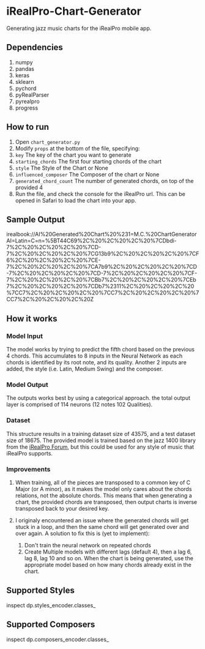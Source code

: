 # iRealPro-Chart-Generator
Generating jazz music charts for the iRealPro mobile app.

## Dependencies
1. numpy
2. pandas
3. keras
4. sklearn
5. pychord
6. pyRealParser
7. pyrealpro
8. progress

## How to run
1. Open `chart_generator.py` 
2. Modify `props` at the bottom of the file, specifying:
  1. `key` The key of the chart you want to generate
  2. `starting_chords` The first four starting chords of the chart
  3. `style` The Style of the Chart or None
  4. `influenced_composer` The Composer of the chart or None
  5. `generated_chord_count` The number of generated chords, on top of the provided 4
3. Run the file, and check the console for the iRealPro url. This can be opened in Safari to load the chart into your app.

## Sample Output
irealbook://AI%20Generated%20Chart%20%231=M.C.%20ChartGeneratorAI=Latin=C=n=%5BT44C69%2C%20%2C%20%2C%20%7CDbdi-7%2C%20%2C%20%2C%20%7CD-7%2C%20%2C%20%2C%20%7CG13b9%2C%20%2C%20%2C%20%7CF6%2C%20%2C%20%2C%20%7CE-7%2C%20%2C%20%2C%20%7CA7b9%2C%20%2C%20%2C%20%7CD-7%2C%20%2C%20%2C%20%7CD-7%2C%20%2C%20%2C%20%7CF-7%2C%20%2C%20%2C%20%7CBb7%2C%20%2C%20%2C%20%7CEb7%2C%20%2C%20%2C%20%7CDb7%2311%2C%20%2C%20%2C%20%7CC7%2C%20%2C%20%2C%20%7CC7%2C%20%2C%20%2C%20%7CC7%2C%20%2C%20%2C%20Z

## How it works
### Model Input
The model works by trying to predict the fifth chord based on the previous 4 chords. This accumulates to 8 inputs in the Neural Network as each chords is identified by its root note, and its quality. Another 2 inputs are added, the style (i.e. Latin, Medium Swing) and the composer.

### Model Output
The outputs works best by using a categorical approach. the total output layer is comprised of 114 neurons (12 notes 102 Qualities).

### Dataset
This structure results in a training dataset size of 43575, and a test dataset size of 18675.
The provided model is trained based on the jazz 1400 library from the [iRealPro Forum](https://www.irealb.com/forums/showthread.php?12753-Jazz-1400-Standards), but this could be used for any style of music that iRealPro supports.

### Improvements
1. When training, all of the pieces are transposed to a common key of C Major (or A minor), as it makes the model only cares about the chords relations, not the absolute chords. This means that when generating a chart, the provided chords are transposed, then output charts is inverse transposed back to your desired key.

2. I originaly encountered an issue where the generated chords will get stuck in a loop, and then the same chord will get generated over and over again. A solution to fix this is (yet to implement):
    1. Don't train the neural network on repeated chords
    2. Create Multiple models with different lags (default 4), then a lag 6, lag 8, lag 10 and so on. When the chart is being generated, use the appropriate model based on how many chords already exist in the chart.

## Supported Styles
inspect dp.styles_encoder.classes_

## Supported Composers
inspect dp.composers_encoder.classes_
